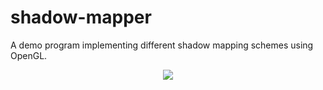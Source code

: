 # shadow-mapper
A demo program implementing different shadow mapping schemes using OpenGL.

<p align="center">
    <img src="https://latex.codecogs.com/svg.latex?\begin{aligned}&space;\underset{\mathbf{w}}{\mathrm{min.}}&space;\&space;\frac{1}{2}&space;\mathbf{w}^{\boldsymbol{\top}}&space;\boldsymbol{\Sigma}&space;\mathbf{w}&space;\\&space;\mathrm{s.t.}&space;\&space;\mathbf{1}^{\boldsymbol{\top}}&space;\mathbf{w}&space;=&space;1&space;\\&space;\mathbf{w}^{\boldsymbol{\top}}&space;\mathbf{r}&space;=&space;\overline{r}&space;\end{aligned}">
</p>